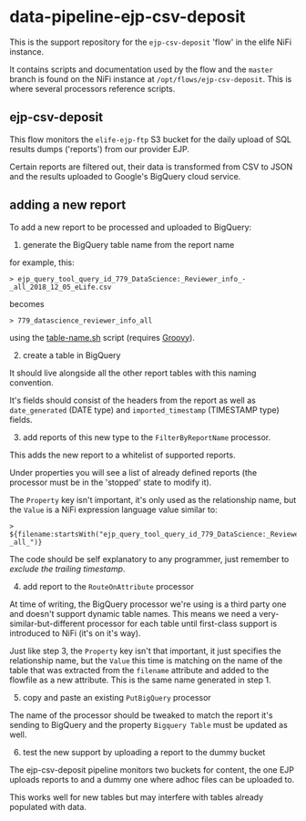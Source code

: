 # data-pipeline-ejp-csv-deposit

This is the support repository for the `ejp-csv-deposit` 'flow' in the elife NiFi instance.

It contains scripts and documentation used by the flow and the `master` branch is found on the NiFi instance at `/opt/flows/ejp-csv-deposit`. This is where several processors reference scripts.

## ejp-csv-deposit

This flow monitors the `elife-ejp-ftp` S3 bucket for the daily upload of SQL results dumps ('reports') from our provider EJP.

Certain reports are filtered out, their data is transformed from CSV to JSON and the results uploaded to Google's BigQuery cloud service.

## adding a new report 

To add a new report to be processed and uploaded to BigQuery:

1. generate the BigQuery table name from the report name

for example, this:

    > ejp_query_tool_query_id_779_DataScience:_Reviewer_info_-_all_2018_12_05_eLife.csv
    
becomes

    > 779_datascience_reviewer_info_all
    
using the [table-name.sh](./scripts/table-name.sh) script (requires [Groovy](http://www.groovy-lang.org/)).

2. create a table in BigQuery 

It should live alongside all the other report tables with this naming convention.

It's fields should consist of the headers from the report as well as `date_generated` (DATE type) and `imported_timestamp` (TIMESTAMP type) fields.

3. add reports of this new type to the `FilterByReportName` processor.

This adds the new report to a whitelist of supported reports.

Under properties you will see a list of already defined reports (the processor must be in the 'stopped' state to modify it).

The `Property` key isn't important, it's only used as the relationship name, but the `Value` is a NiFi expression language value similar to:

    > ${filename:startsWith("ejp_query_tool_query_id_779_DataScience:_Reviewer_info_-_all_")}

The code should be self explanatory to any programmer, just remember to *exclude the trailing timestamp*.

4. add report to the `RouteOnAttribute` processor 

At time of writing, the BigQuery processor we're using is a third party one and doesn't support dynamic table names. This means we need a very-similar-but-different processor for each table until first-class support is introduced to NiFi (it's on it's way).

Just like step 3, the `Property` key isn't that important, it just specifies the relationship name, but the `Value` this time is matching on the name of the table that was extracted from the `filename` attribute and added to the flowfile as a new attribute. This is the same name generated in step 1.

5. copy and paste an existing `PutBigQuery` processor

The name of the processor should be tweaked to match the report it's sending to BigQuery and the property `Bigquery Table` must be updated as well.

6. test the new support by uploading a report to the dummy bucket

The ejp-csv-deposit pipeline monitors two buckets for content, the one EJP uploads reports to and a dummy one where adhoc files can be uploaded to.

This works well for new tables but may interfere with tables already populated with data.




